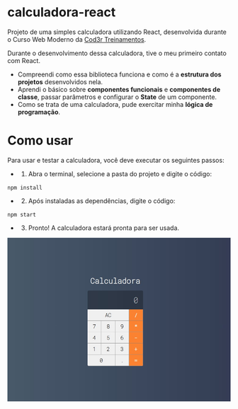 # calculadora-react

Projeto de uma simples calculadora utilizando React, desenvolvida durante o Curso Web Moderno da <a href="https://www.cod3r.com.br/">Cod3r Treinamentos</a>.

Durante o desenvolvimento dessa calculadora, tive o meu primeiro contato com React. 
* Compreendi como essa biblioteca funciona e como é a **estrutura dos projetos** desenvolvidos nela. 
* Aprendi o básico sobre **componentes funcionais** e **componentes de classe**, passar parâmetros e configurar o **State** de um componente.
* Como se trata de uma calculadora, pude exercitar minha **lógica de programação**.

# Como usar
Para usar e testar a calculadora, você deve executar os seguintes passos:
* 1. Abra o terminal, selecione a pasta do projeto e digite o código: 
```
npm install
``` 
* 2. Após instaladas as dependências, digite o código:
```
npm start
```
* 3. Pronto! A calculadora estará pronta para ser usada.

<img src="https://github.com/GabrielLima5/imagens-projetos/blob/main/images/Calculadora%20React.jpg">
